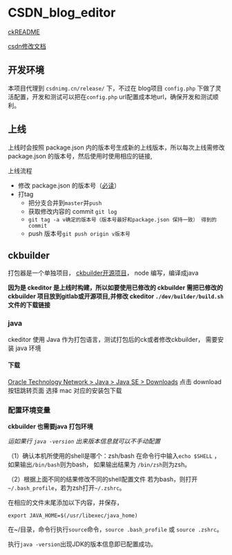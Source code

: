 # CSDN_blog_editor
[ckREADME](./doc/ckeditorREADME.md)

[csdn修改文档](http://confluence.csdn.net/pages/viewpage.action?pageId=19601246)

## 开发环境
本项目代理到 `csdnimg.cn/release/` 下，不过在 blog项目 `config.php` 下做了灵活配置，开发和测试可以把在`config.php` url配置成本地url，确保开发和测试顺利。
## 上线
上线时会按照 package.json 内的版本号生成新的上线版本，所以每次上线需修改 package.json 的版本号，然后使用时使用相应的链接,

上线流程
* 修改 package.json 的版本号（[必读](./doc/SemVer.md)）
* 打tag
  * 把分支合并到`master`并`push`
  * 获取修改内容的 commit `git log`
  * `git tag -a v确定的版本号（版本号最好和package.json 保持一致） 得到的 commit`
  * push 版本号`git push origin v版本号`

## ckbuilder
打包器是一个单独项目，
[ckbuilder开源项目](https://github.com/ckeditor/ckbuilder)，
node 编写，编译成java

**因为是 ckeditor 是上线时构建，所以如要使用已修改的 ckbuilder 需把已修改的 ckbuilder 项目放到gitlab或开源项目,并修改 ckeditor `./dev/builder/build.sh`文件的下载链接**

### java
ckeditor 使用 Java 作为打包语言，测试打包后的ck或者修改ckbuilder， 需要安装 java 环境


#### 下载 

[Oracle Technology Network > Java > Java SE > Downloads](http://www.oracle.com/technetwork/java/javase/downloads/index.html)  点击 download 按钮跳转页面 选择 mac 对应的安装包下载

### 配置环境变量
**ckbuilder 也需要java 打包环境**

*运如果行 `java -version` 出来版本信息就可以不手动配置*

（1）确认本机所使用的shell是哪个：zsh/bash
在命令行中输入`echo $SHELL` ，
如果输出`/bin/bash`则为bash，
如果输出结果为 `/bin/zsh`则为zsh。

（2）根据上面不同的结果修改不同的shell配置文件
若为bash，则打开 `~/.bash_profile`，若为zsh打开`~/.zshrc`。

在相应的文件末尾添加以下内容，并保存，

    export JAVA_HOME=$(/usr/libexec/java_home)
    
在~/目录，命令行执行`source`命令，`source .bash_profile` 或 `source .zshrc`。

执行`java -version`出现JDK的版本信息即已配置成功。


